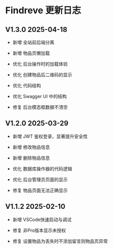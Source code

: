 # Findreve 更新日志

## V1.3.0 2025-04-18
-   新增 全站前后端分离
-   新增 物品页懒加载

-   优化 后台操作时的加载体验
-   优化 创建物品后二维码的显示
-   优化 代码结构
-   优化 Swagger UI 中的结构

-   修复 后台模态框数据不清空

## V1.2.0 2025-03-29
-   新增 JWT 鉴权登录，显著提升安全性
-   新增 修改物品信息
-   新增 删除物品信息

-   优化 数据库操作器的代码逻辑
-   优化 后台管理员页面的显示

-   修复 物品页面无法正确显示

## V1.1.2 2025-02-10
-   新增 VSCode快速启动与调试

-   修复 非Pro版本显示未授权
-   修复 设置物品为丢失时不添加留言则物品页异常